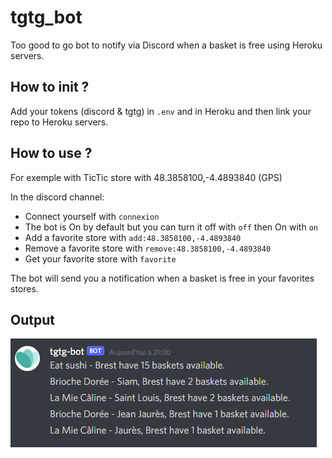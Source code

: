 # tgtg_bot

Too good to go bot to notify via Discord when a basket is free using Heroku servers.

## How to init ?

Add your tokens (discord & tgtg) in `.env` and in Heroku and then link your repo to Heroku servers.

## How to use ?

For exemple with TicTic store with 48.3858100,-4.4893840 (GPS)

In the discord channel:
- Connect yourself with `connexion`
- The bot is On by default but you can turn it off with `off` then On with `on`
- Add a favorite store with `add:48.3858100,-4.4893840`
- Remove a favorite store with `remove:48.3858100,-4.4893840`
- Get your favorite store with `favorite`

The bot will send you a notification when a basket is free in your favorites stores.

## Output

![alt text](https://github.com/ThomasCochou/TooGoodToGo_Discord_Bot/blob/main/exemple%20screen.png?raw=true)
